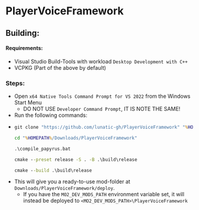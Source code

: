 # PlayerVoiceFramework

## Building:

#### Requirements:

- Visual Studio Build-Tools with workload `Desktop Development with C++`
- VCPKG (Part of the above by default)

### Steps:

- Open `x64 Native Tools Command Prompt for VS 2022` from the Windows Start Menu
    - DO NOT USE `Developer Command Prompt`, IT IS NOTE THE SAME!
- Run the following commands:
- ```cmd 
  git clone "https://github.com/lunatic-gh/PlayerVoiceFramework" "%HOMEPATH%/Downloads/PlayerVoiceFramework"
  
  cd "%HOMEPATH%/Downloads/PlayerVoiceFramework"
  
  .\compile_papyrus.bat
  
  cmake --preset release -S . -B .\build\release
  
  cmake --build .\build\release
  ```
- This will give you a ready-to-use mod-folder at `Downloads/PlayerVoiceFramework/deploy`.
    - If you have the `MO2_DEV_MODS_PATH` environment variable set, it will instead be deployed to
      `<MO2_DEV_MODS_PATH>\PlayerVoiceFramework`